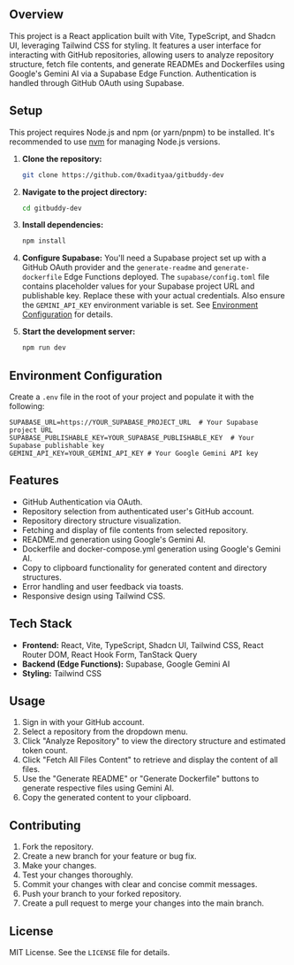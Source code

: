 ## Overview

This project is a React application built with Vite, TypeScript, and Shadcn UI, leveraging Tailwind CSS for styling.  It features a user interface for interacting with GitHub repositories, allowing users to analyze repository structure, fetch file contents, and generate READMEs and Dockerfiles using Google's Gemini AI via a Supabase Edge Function. Authentication is handled through GitHub OAuth using Supabase.


## Setup

This project requires Node.js and npm (or yarn/pnpm) to be installed.  It's recommended to use [nvm](https://github.com/nvm-sh/nvm#installing-and-updating) for managing Node.js versions.

1. **Clone the repository:**
   ```bash
   git clone https://github.com/0xadityaa/gitbuddy-dev
   ```

2. **Navigate to the project directory:**
   ```bash
   cd gitbuddy-dev
   ```

3. **Install dependencies:**
   ```bash
   npm install
   ```

4. **Configure Supabase:**  You'll need a Supabase project set up with a GitHub OAuth provider and the `generate-readme` and `generate-dockerfile` Edge Functions deployed.  The `supabase/config.toml` file contains placeholder values for your Supabase project URL and publishable key.  Replace these with your actual credentials.  Also ensure the `GEMINI_API_KEY` environment variable is set. See [Environment Configuration](#environment-configuration) for details.


5. **Start the development server:**
   ```bash
   npm run dev
   ```

## Environment Configuration

Create a `.env` file in the root of your project and populate it with the following:

```env
SUPABASE_URL=https://YOUR_SUPABASE_PROJECT_URL  # Your Supabase project URL
SUPABASE_PUBLISHABLE_KEY=YOUR_SUPABASE_PUBLISHABLE_KEY  # Your Supabase publishable key
GEMINI_API_KEY=YOUR_GEMINI_API_KEY # Your Google Gemini API key
```


## Features

- GitHub Authentication via OAuth.
- Repository selection from authenticated user's GitHub account.
- Repository directory structure visualization.
- Fetching and display of file contents from selected repository.
- README.md generation using Google's Gemini AI.
- Dockerfile and docker-compose.yml generation using Google's Gemini AI.
- Copy to clipboard functionality for generated content and directory structures.
- Error handling and user feedback via toasts.
- Responsive design using Tailwind CSS.


## Tech Stack

- **Frontend:** React, Vite, TypeScript, Shadcn UI, Tailwind CSS, React Router DOM, React Hook Form, TanStack Query
- **Backend (Edge Functions):** Supabase, Google Gemini AI
- **Styling:** Tailwind CSS


## Usage

1.  Sign in with your GitHub account.
2.  Select a repository from the dropdown menu.
3.  Click "Analyze Repository" to view the directory structure and estimated token count.
4.  Click "Fetch All Files Content" to retrieve and display the content of all files.
5.  Use the "Generate README" or "Generate Dockerfile" buttons to generate respective files using Gemini AI.
6.  Copy the generated content to your clipboard.


## Contributing

1.  Fork the repository.
2.  Create a new branch for your feature or bug fix.
3.  Make your changes.
4.  Test your changes thoroughly.
5.  Commit your changes with clear and concise commit messages.
6.  Push your branch to your forked repository.
7.  Create a pull request to merge your changes into the main branch.


## License

MIT License.  See the `LICENSE` file for details.
